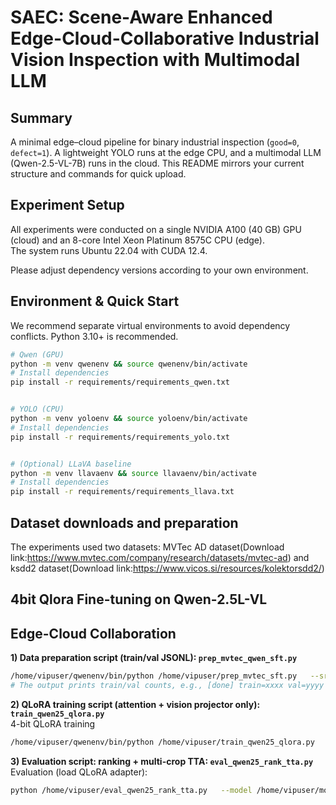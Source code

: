 # SAEC: Scene-Aware Enhanced Edge-Cloud-Collaborative Industrial Vision Inspection with Multimodal LLM

## Summary
A minimal edge–cloud pipeline for binary industrial inspection (`good=0`, `defect=1`). A lightweight YOLO runs at the edge CPU, and a multimodal LLM (Qwen-2.5-VL-7B) runs in the cloud. This README mirrors your current structure and commands for quick upload.

## Experiment Setup
All experiments were conducted on a single NVIDIA A100 (40 GB) GPU (cloud) and an 8-core Intel Xeon Platinum 8575C CPU (edge).  
The system runs Ubuntu 22.04 with CUDA 12.4.  

Please adjust dependency versions according to your own environment.
## Environment & Quick Start
We recommend separate virtual environments to avoid dependency conflicts. Python 3.10+ is recommended.

```bash
# Qwen (GPU)
python -m venv qwenenv && source qwenenv/bin/activate
# Install dependencies
pip install -r requirements/requirements_qwen.txt


# YOLO (CPU)
python -m venv yoloenv && source yoloenv/bin/activate
# Install dependencies
pip install -r requirements/requirements_yolo.txt


# (Optional) LLaVA baseline
python -m venv llavaenv && source llavaenv/bin/activate
# Install dependencies
pip install -r requirements/requirements_llava.txt

```

## Dataset downloads and preparation
The experiments used two datasets: MVTec AD dataset(Download link:https://www.mvtec.com/company/research/datasets/mvtec-ad) and ksdd2 dataset(Download link:https://www.vicos.si/resources/kolektorsdd2/) 

## 4bit Qlora Fine-tuning on Qwen-2.5L-VL

## Edge-Cloud Collaboration

**1) Data preparation script (train/val JSONL): `prep_mvtec_qwen_sft.py`**

```bash
/home/vipuser/qwenenv/bin/python /home/vipuser/prep_mvtec_sft.py   --src /home/vipuser/data/mvtec_anomaly_detection   --out /home/vipuser/data/mvtec_qwen_sft   --defect-train-ratio 0.5
# The output prints train/val counts, e.g., [done] train=xxxx val=yyyy
```

**2) QLoRA training script (attention + vision projector only): `train_qwen25_qlora.py`**  
4-bit QLoRA training

```bash
/home/vipuser/qwenenv/bin/python /home/vipuser/train_qwen25_qlora.py   --model /home/vipuser/models/Qwen2.5-VL-7B-Instruct_weights   --data  /home/vipuser/data/mvtec_qwen_sft   --out   /home/vipuser/qlora_qwen25_mvtec   --epochs 3 --bs 2 --ga 8 --lr 2e-4 --use-4bit
```

**3) Evaluation script: ranking + multi-crop TTA: `eval_qwen25_rank_tta.py`**  
Evaluation (load QLoRA adapter):

```bash
python /home/vipuser/eval_qwen25_rank_tta.py   --model /home/vipuser/models/Qwen-2.5-VL-7B-Instruct_weights   --adapter /home/vipuser/qlora_qwen25_mvtec   --data /home/vipuser/data/mvtec_qwen_sft --imgsz 448
```
